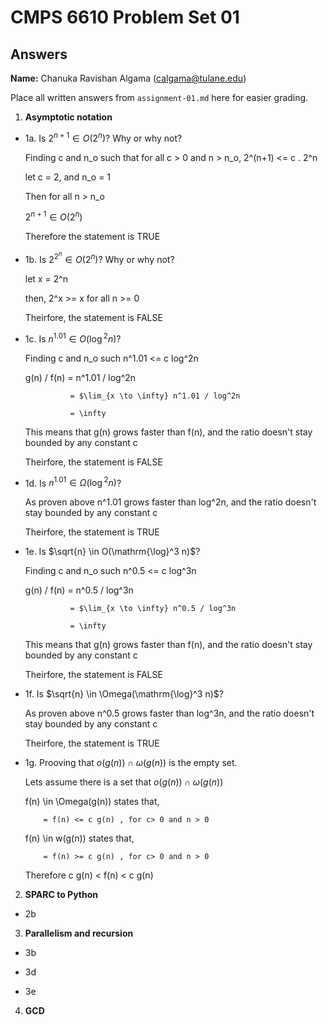   # CMPS 6610 Problem Set 01
## Answers

**Name:** Chanuka Ravishan Algama (calgama@tulane.edu)


Place all written answers from `assignment-01.md` here for easier grading.

1. **Asymptotic notation**

  - 1a. Is $2^{n+1} \in O(2^n)$? Why or why not?

      Finding c and n_o such that for all c > 0 and n > n_o,  2^(n+1) <= c . 2^n

      let c = 2, and n_o = 1

      Then for all n > n_o

      $2^{n+1} \in O(2^n)$

      Therefore the statement is TRUE

  - 1b. Is $2^{2^n} \in O(2^n)$? Why or why not?

      let x = 2^n

      then, 2^x >= x for all n >= 0

      Theirfore, the statement is FALSE
 
  - 1c. Is $n^{1.01} \in O(\mathrm{\log}^2 n)$?

      Finding c and n_o such n^1.01 <= c log^2n

      g(n) / f(n) = n^1.01 / log^2n

                  = $\lim_{x \to \infty} n^1.01 / log^2n

                  = \infty

      This means that g(n) grows faster than f(n), and the ratio doesn't stay bounded by any constant c

      Theirfore, the statement is FALSE

  - 1d. Is $n^{1.01} \in \Omega(\mathrm{\log}^2 n)$?

      As proven above n^1.01 grows faster than log^2n, and the ratio doesn't stay bounded by any constant c

      Theirfore, the statement is TRUE

  - 1e. Is $\sqrt{n} \in O(\mathrm{\log}^3 n)$?

      Finding c and n_o such n^0.5 <= c log^3n

      g(n) / f(n) = n^0.5 / log^3n

                  = $\lim_{x \to \infty} n^0.5 / log^3n

                  = \infty

      This means that g(n) grows faster than f(n), and the ratio doesn't stay bounded by any constant c

      Theirfore, the statement is FALSE

  - 1f. Is $\sqrt{n} \in \Omega(\mathrm{\log}^3 n)$?

      As proven above n^0.5 grows faster than log^3n, and the ratio doesn't stay bounded by any constant c

      Theirfore, the statement is TRUE

  - 1g. Prooving that $o(g(n)) \cap \omega(g(n))$ is the empty set.

      Lets assume there is a set that $o(g(n)) \cap \omega(g(n))$

      f(n) \in \Omega(g(n)) states that,

            = f(n) <= c g(n) , for c> 0 and n > 0

      f(n) \in w(g(n)) states that,

            = f(n) >= c g(n) , for c> 0 and n > 0

      Therefore c g(n) < f(n) < c g(n)






2. **SPARC to Python**

  - 2b

3. **Parallelism and recursion**

  - 3b

  - 3d

  - 3e
  
4. **GCD**
